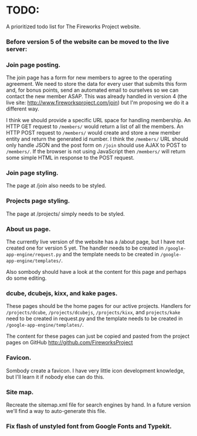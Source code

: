 TODO:
=====

A prioritized todo list for The Fireworks Project website.

### Before version 5 of the website can be moved to the live server:

### Join page posting.

The join page has a form for new members to agree to the operating agreement.
We need to store the data for every user that submits this form and, for bonus
points, send an automated email to ourselves so we can contact the new member
ASAP. This was already handled in version 4 (the live site:
http://www.fireworksproject.com/join) but I'm proposing we do it a different
way.

I think we should provide a specific URL space for handling membership. An HTTP
GET request to `/members/` would return a list of all the members. An HTTP POST
request to `/members/` would create and store a new member entity and return
the generated id number. I think the `/members/` URL should only handle JSON
and the post form on `/join` should use AJAX to POST to `/members/`.  If the
browser is not using JavaScript then `/members/` will return some simple HTML
in response to the POST request.

### Join page styling.

The page at /join also needs to be styled.

### Projects page styling.

The page at /projects/ simply needs to be styled.

### About us page.

The currently live version of the website has a /about page, but I have not
created one for version 5 yet. The handler needs to be created in
`/google-app-engine/request.py` and the template needs to be created in
`/google-app-engine/templates/`.

Also sombody should have a look at the content for this page and perhaps do
some editing.

### dcube, dcubejs, kixx, and kake pages.

These pages should be the home pages for our active projects. Handlers for
`/projects/dcube`, `/projects/dcubejs`, `/projects/kixx`, and `projects/kake`
need to be created in request.py and the template needs to be created in
`/google-app-engine/templates/`.

The content for these pages can just be copied and pasted from the project
pages on GitHub http://github.com/FireworksProject

### Favicon.
Sombody create a favicon. I have very little icon development knowledge, but
I'll learn it if nobody else can do this.

### Site map.
Recreate the sitemap.xml file for search engines by hand. In a future version
we'll find a way to auto-generate this file.

### Fix flash of unstyled font from Google Fonts and Typekit.



